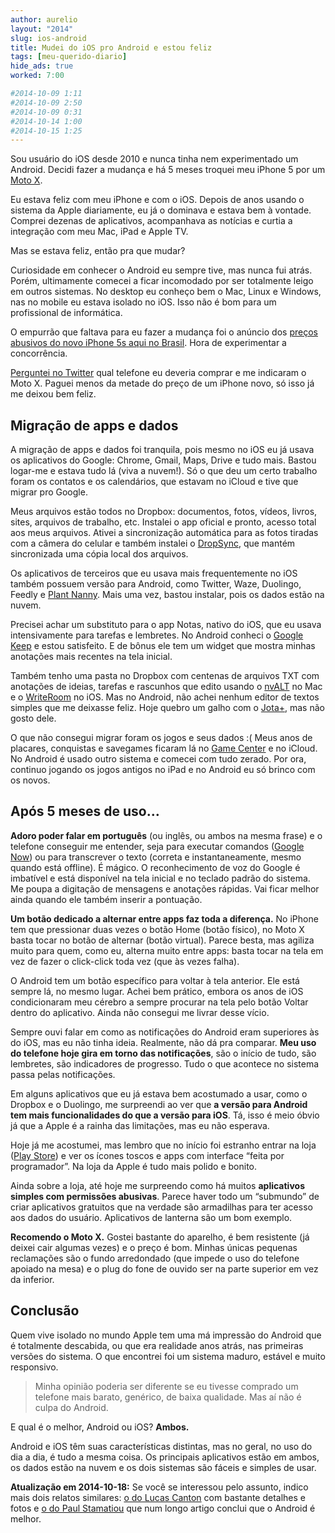 ```yaml
---
author: aurelio
layout: "2014"
slug: ios-android
title: Mudei do iOS pro Android e estou feliz
tags: [meu-querido-diario]
hide_ads: true
worked: 7:00

#2014-10-09 1:11
#2014-10-09 2:50
#2014-10-09 0:31
#2014-10-14 1:00
#2014-10-15 1:25
---
```


Sou usuário do iOS desde 2010 e nunca tinha nem experimentado um Android. Decidi fazer a mudança e há 5 meses troquei meu iPhone 5 por um [Moto X](http://www.submarino.com.br/linha/372415/celulares-e-telefonia-fixa/moto-x?franq=AFL-03-1744).

Eu estava feliz com meu iPhone e com o iOS. Depois de anos usando o sistema da Apple diariamente, eu já o dominava e estava bem à vontade. Comprei dezenas de aplicativos, acompanhava as notícias e curtia a integração com meu Mac, iPad e Apple TV.

Mas se estava feliz, então pra que mudar?

Curiosidade em conhecer o Android eu sempre tive, mas nunca fui atrás. Porém, ultimamente comecei a ficar incomodado por ser totalmente leigo em outros sistemas. No desktop eu conheço bem o Mac, Linux e Windows, nas no mobile eu estava isolado no iOS. Isso não é bom para um profissional de informática.

O empurrão que faltava para eu fazer a mudança foi o anúncio dos [preços abusivos do novo iPhone 5s aqui no Brasil](http://veja.abril.com.br/blog/impavido-colosso/a-preco-de-ouro-iphone-5s-vendido-no-brasil-e-o-mais-caro-do-mundo/). Hora de experimentar a concorrência.

[Perguntei no Twitter](https://twitter.com/oreio/status/459442483374878720) qual telefone eu deveria comprar e me indicaram o Moto X. Paguei menos da metade do preço de um iPhone novo, só isso já me deixou bem feliz.



## Migração de apps e dados

A migração de apps e dados foi tranquila, pois mesmo no iOS eu já usava os aplicativos do Google: Chrome, Gmail, Maps, Drive e tudo mais. Bastou logar-me e estava tudo lá (viva a nuvem!). Só o que deu um certo trabalho foram os contatos e os calendários, que estavam no iCloud e tive que migrar pro Google.

Meus arquivos estão todos no Dropbox: documentos, fotos, vídeos, livros, sites, arquivos de trabalho, etc. Instalei o app oficial e pronto, acesso total aos meus arquivos. Ativei a sincronização automática para as fotos tiradas com a câmera do celular e também instalei o [DropSync](https://play.google.com/store/apps/details?id=com.ttxapps.dropsync), que mantém sincronizada uma cópia local dos arquivos.

Os aplicativos de terceiros que eu usava mais frequentemente no iOS também possuem versão para Android, como Twitter, Waze, Duolingo, Feedly e [Plant Nanny](http://aurelio.net/blog/2014/09/20/plant-nanny/). Mais uma vez, bastou instalar, pois os dados estão na nuvem.

Precisei achar um substituto para o app Notas, nativo do iOS, que eu usava intensivamente para tarefas e lembretes. No Android conheci o [Google Keep](https://keep.google.com/) e estou satisfeito. E de bônus ele tem um widget que mostra minhas anotações mais recentes na tela inicial.

Também tenho uma pasta no Dropbox com centenas de arquivos TXT com anotações de ideias, tarefas e rascunhos que edito usando o [nvALT](http://brettterpstra.com/projects/nvalt/) no Mac e o [WriteRoom](http://www.hogbaysoftware.com/products/writeroom) no iOS. Mas no Android, não achei nenhum editor de textos simples que me deixasse feliz. Hoje quebro um galho com o [Jota+](https://play.google.com/store/apps/details?id=jp.sblo.pandora.jota.plus), mas não gosto dele.

O que não consegui migrar foram os jogos e seus dados :( Meus anos de placares, conquistas e savegames ficaram lá no [Game Center](http://en.wikipedia.org/wiki/Game_Center) e no iCloud. No Android é usado outro sistema e comecei com tudo zerado. Por ora, continuo jogando os jogos antigos no iPad e no Android eu só brinco com os novos.


## Após 5 meses de uso…

**Adoro poder falar em português** (ou inglês, ou ambos na mesma frase) e o telefone conseguir me entender, seja para executar comandos ([Google Now](http://www.google.com/landing/now/#whatisit)) ou para transcrever o texto (correta e instantaneamente, mesmo quando está offline). É mágico. O reconhecimento de voz do Google é imbatível e está disponível na tela inicial e no teclado padrão do sistema. Me poupa a digitação de mensagens e anotações rápidas. Vai ficar melhor ainda quando ele também inserir a pontuação.

**Um botão dedicado a alternar entre apps faz toda a diferença.** No iPhone tem que pressionar duas vezes o botão Home (botão físico), no Moto X basta tocar no botão de alternar (botão virtual). Parece besta, mas agiliza muito para quem, como eu, alterna muito entre apps: basta tocar na tela em vez de fazer o click-click toda vez (que às vezes falha).

O Android tem um botão específico para voltar à tela anterior. Ele está sempre lá, no mesmo lugar. Achei bem prático, embora os anos de iOS condicionaram meu cérebro a sempre procurar na tela pelo botão Voltar dentro do aplicativo. Ainda não consegui me livrar desse vício.

Sempre ouvi falar em como as notificações do Android eram superiores às do iOS, mas eu não tinha ideia. Realmente, não dá pra comparar. **Meu uso do telefone hoje gira em torno das notificações**, são o início de tudo, são lembretes, são indicadores de progresso. Tudo o que acontece no sistema passa pelas notificações.

Em alguns aplicativos que eu já estava bem acostumado a usar, como o Dropbox e o Duolingo, me surpreendi ao ver que **a versão para Android tem mais funcionalidades do que a versão para iOS**. Tá, isso é meio óbvio já que a Apple é a rainha das limitações, mas eu não esperava.

Hoje já me acostumei, mas lembro que no início foi estranho entrar na loja ([Play Store](https://play.google.com/store/apps)) e ver os ícones toscos e apps com interface “feita por programador”. Na loja da Apple é tudo mais polido e bonito.

Ainda sobre a loja, até hoje me surpreendo como há muitos **aplicativos simples com permissões abusivas**. Parece haver todo um “submundo” de criar aplicativos gratuitos que na verdade são armadilhas para ter acesso aos dados do usuário. Aplicativos de lanterna são um bom exemplo.

**Recomendo o Moto X.** Gostei bastante do aparelho, é bem resistente (já deixei cair algumas vezes) e o preço é bom. Minhas únicas pequenas reclamações são o fundo arredondado (que impede o uso do telefone apoiado na mesa) e o plug do fone de ouvido ser na parte superior em vez da inferior.


## Conclusão

Quem vive isolado no mundo Apple tem uma má impressão do Android que é totalmente descabida, ou que era realidade anos atrás, nas primeiras versões do sistema. O que encontrei foi um sistema maduro, estável e muito responsivo.

> Minha opinião poderia ser diferente se eu tivesse comprado um telefone mais barato, genérico, de baixa qualidade. Mas aí não é culpa do Android.

E qual é o melhor, Android ou iOS? **Ambos.**

Android e iOS têm suas características distintas, mas no geral, no uso do dia a dia, é tudo a mesma coisa. Os principais aplicativos estão em ambos, os dados estão na nuvem e os dois sistemas são fáceis e simples de usar.


**Atualização em 2014-10-18:** Se você se interessou pelo assunto, indico mais dois relatos similares: [o do Lucas Canton](http://blog.lucascaton.com.br/index.php/2013/09/28/ha-um-mes-eu-troquei-o-ios-pelo-android/) com bastante detalhes e fotos e [o do Paul Stamatiou](http://paulstamatiou.com/android-is-better/) que num longo artigo conclui que o Android é melhor.
